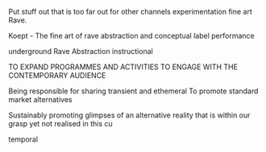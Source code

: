 Put stuff out that is too far out for other channels
experimentation 
fine art Rave.

Koept - The fine art of rave abstraction and conceptual label performance

underground 
Rave 
Abstraction
instructional


TO EXPAND PROGRAMMES AND ACTIVITIES TO ENGAGE WITH THE CONTEMPORARY AUDIENCE

Being responsible for sharing transient and ethemeral 
To promote standard market alternatives

Sustainably promoting glimpses of an alternative reality that is within our grasp yet not realised in this cu


temporal 
<!--stackedit_data:
eyJoaXN0b3J5IjpbODQ0NjE0NzMyLC00NTAxMjQxNTUsMTg1Mj
U4ODY0NV19
-->